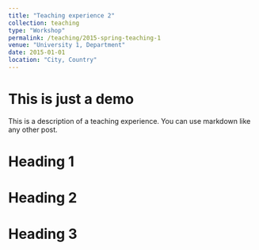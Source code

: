 ```yaml
---
title: "Teaching experience 2"
collection: teaching
type: "Workshop"
permalink: /teaching/2015-spring-teaching-1
venue: "University 1, Department"
date: 2015-01-01
location: "City, Country"
---
```


# This is just a demo

This is a description of a teaching experience. You can use markdown like any other post.

Heading 1
======

Heading 2
======

Heading 3
======
